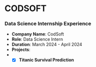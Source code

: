 # CODSOFT
### Data Science Internship Experience

- **Company Name**: CodSoft
- **Role**: Data Science Intern
- **Duration**: March 2024 - April 2024
- **Projects**:
- *[x] **Titanic Survival Prediction**
